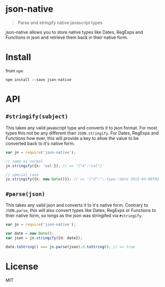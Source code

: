 # json-native

> Parse and stringify native javascript types

json-native allows you to store native types like Dates, RegExps and Functions in json and retrieve them back in their native form.

# Install

from `npm`

```
npm install --save json-native
```

# API

## `#stringify(subject)`

This takes any valid javascript type and converts it to json format. For most types this not be any different than `JSON.stringify`. For Dates, RegExps and Functions how ever, this will provide a key to allow the value to be converted back to it's native form.

```javascript
var jn = require('json-native');

// same as normal
jn.stringify({k: 'val'}); // => '{"k":"val"}'

// special case
js.stringify({k: new Date()}); // => '{"d":"::type::date 2015-03-06T03:08:59.391Z"}
```

## `#parse(json)`

This takes any valid json and converts it to it's native form. Contrary to `JSON.parse`, this will also convert types like Dates, RegExps or Functions to thier native form, so longs as the json was stringifed via `#stringify`.

```javascript
var jn = require('json-native');

var date = new Date();
var json = jn.stringify({d: date});

date.toString() === jn.parse(json).d.toString(); // => true
```

# License

MIT